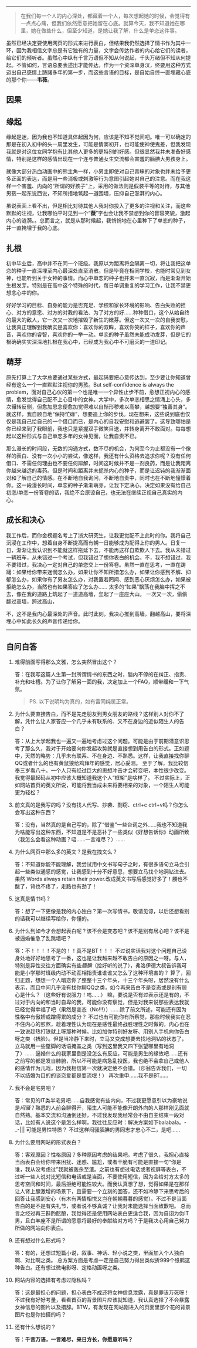 -----
>   在我们每一个人的内心深处，都藏着一个人，每次想起她的时候，会觉得有一点点心痛，但我们依然愿意把她留在心底。就算今天，我不知道她在哪里，她在做些什么，但至少知道，是她让我了解，什么是单恋这件事。

虽然已经决定要使用网页的形式来进行表白，但结果我仍然选择了情书作为其中一环，因为我相信文字总是有它独有的力量，文字会传达作者的内心给它们的读者，给它们的倾听者。虽然心中纵有千言万语但不知从何说起，千头万绪但不知从何提起。不管如何，言语总要表述出才能传达，作为一个资深单身汉，终要用这种方式迈出自己感情上踌躇多年的第一步，而这些言语的目标，是自始自终一直埋藏心底的那个你——**韦薇**。

因果
------

缘起
------
缘起是迷，因为我也不知道具体起因为何，应该是不知不觉间吧。唯一可以确定的那是在初入初中的头一周里发生，可能是情窦初开，也可能使神使鬼差，但我发现我就是对这位女同学抱有比其他人更多的更特别的好感。但很显然我并未准备好感情，特别是这样的感情出现在一个连与普通女生交流都会害羞的腼腆大男孩身上。

就像大部分热血动画中的熊主角一样，小男主即使对自己青睐的对象也并未给予更多正面的表达，而是用一些消极或刺激等行为意图引起她对自己的注意。而在我这样一个害羞、内向的“所谓的好孩子”上，采用的做法则是假装平等的对待，与其他男孩一起东说西说，不知所措地筑起一道围墙，压抑自己澎湃的内心。

虽说表面上看不出，但是相比对待其他人我对你投入了更多的注视和关注，而这些默默的注视，让我哪怕平时见到一个“**薇**”字也会让我不禁想到你的音容笑貌，激起内心的涟漪。。总而言之，就是从那时候起，我悄悄地在心里种下了单恋的种子，并一直掩埋于我的心底。

扎根
------
初中毕业后，高中并不在同一个班级。我原以为距离将会隔离一切，将让我把这单恋的种子一直深埋至内心最深处直至消散。但是毕竟在相同学校，也能时常见到女神，也能听到关于女神的事情。而心中单恋的种子也并未一直沉寂，而是渐渐开始生根发芽。特别是在高中这个特殊的时代，每日单调重复的学习工作，让我不禁更想念心中的你。

好好学习的目标、自身的能力是否充足、学校和家长环境的影响、告白失败的担心、对方的意愿、对方的对我的看法、为了对方的好……种种借口，这个从始自终的最大的敌人，它一次又一次地摧毁了新生的嫩芽。但这一次又一次的自我安慰，让我真正理解到我确实是喜欢你：喜欢你的双眸，喜欢你笑的样子，喜欢你的声音，喜欢你的睿智，喜欢你的一举一动。单恋的种子虽然未能成功发芽，但是它的根确确实实深深地扎根在我心中，已经成为我心中不可磨灭的一道印记。

萌芽
------
原先打算上了大学总要通过某些方式，最起码要把心意传达到，至少要让你知道曾经有这么一个一直默默注视你的男孩。But self-confidence is always the problem，面对自己心仪的第一个也是唯一一个异性止步不前，愈想正视内心的感情，愈发觉得自己配不上心目中的女神。大学中，多次单恋相思之情涌上心头，多次辗转反侧，但愈加思念便愈加觉得难以自惭形秽难以高攀，越想要“独善其身”。就这样，我自顾自地“保持忙碌”，想要追上你的步伐。现在想来，这些说到底也仅仅是我自己给自己的一个借口而已，是内心的自我安慰和逃避罢了。这导致哪怕是你已经来到了我眼前，我也只是紧握双手微笑目送，并转身离开不敢面对。每每想起以这种形式与自己单恋多年的女神见面，让我自责不已。

那么漫长的时间段，无数的沟通方式，数不尽的机会，为何至今为止都没有一个像样的表白、没有一次小小的尝试，像这样，我还有什么资格去追求你呢？没有任何借口、不需任何理由也不要任何辩解，时间这时候并不是一剂良药，而是让我距离你越来越远的毒药。但是时间和距离并未扼杀内心的种子，而是让迟钝的我渐渐面对和了解自己的情感。在不断地自我询问，不断地自责中，同时也在不断地憧憬着你。这一段漫长时间，单恋的种子渐渐萌芽，让我下定决心，决定如果没有给自己初恋/单恋一份答卷的话，我绝不会原谅自己，也无法在继续正视自己真实的内心。

成长和决心
------
我工作后，而你金榜题名考上了浙大研究生，让我更觉配不上此时的你。我将自己沉浸在工作中，想着自身不断提高而有朝一日能够成为配得上你的男人。日复一日，渐渐让我认识到不能就这样拖延下去，不能再这样自欺欺人下去。我从未错过一辆班车，从未错过一个考试，但我错过了想你表白的机会。不，我不想错过，我不要错过，我决心一定对自己的单恋交上一份答卷。虽然一直在思考，一直在踌躇：如果给你带来迷惘怎么办，如果让你不知所措怎么办，如果让你感到不解、抑郁怎么办，如果你有了男友怎么办，对我置若罔闻、感到恶心厌烦怎么办，如果被拒绝怎么办，当然也有如果答应了怎么办……
太多的“如果”飘荡在我脑中挥之不去，像在我的道路上筑起了一道道高墙，垒起了一座座大山。
一次又一次，偷偷翻过高墙，跨过高山，

不，这不是我内心最深处的声音。此时此刻，我决心推到高墙，翻越高山，要将深埋心中如此长久的声音传递给你。

------

自问自答
------
1. 难得前面写得那么文雅，怎么突然冒出这个？

    答：在我写这篇人生第一封所谓情书的东西之时，脑内不停的在纠正、指责、补充和吐槽。为了让你了解另一面的我，决定加上一个FAQ，顺带缓和一下气氛。

    >   PS. 以下说明均为真的，如有雷同纯属正常。

2. 为什么要直接告白，而不是先走朋友到男女朋友的路线？这样别人对你不了解，凭什么让人家答应一个几乎未有联系的、又不在身边的近似陌生人的告白？
    
    答：从上大学起我也一遍又一遍地考虑过这个问题。可能是由于前期潜意识思考了那么久，我对于开始要向你发起攻势就是直接想到用告白的形式。正如题中，天然的略势：几乎未有联系、不在身边、不熟悉。这样，让我直接找你聊QQ或者什么的也有黄鼠狼给鸡拜年的感觉，居心妥测。
    至于了解，我比较信奉三岁看八十。一个人只有经过巨大的思想冲击才会转变吧，本性很少改变。我觉得最起码从初中应该大概知道我这个人“框架”是啥样了。
    不过实际上，正如网站首页的英文所说，可能将我当成未来将要相亲的对象，一个陌生人可能更为轻松？

3. 前文真的是我写的吗？没有找人代写、抄袭、剽窃、ctrl+c ctrl+v吗？你怎么会写出这种东西？

    答：没有，当然真的是自己写的，除了“借鉴”一些台词之外……我也不知道我为啥能写出这种东西，不知道是不是恶补了一些类似《好想告诉你》动画所致（我怎么会看这种动画？唔……一言难尽？）……

4. 为什么网页中那么多的英文？是我在拽文么？

    答：不知道你能不能理解，我尝试用中文书写句子之时，有很多语句立马会引起一些类似通感的感觉，让我感到十分不好意思，想要立马找个地洞钻进去。
    果然 Words always retain their power.改成英文书写后感觉好多了！腰也不酸了，背也不疼了，走路也有劲了！

5. 这真是情书吗？

    答：想了一下更像是我的内心独白？第一次写情书，敬请见谅，以后还想看别的话我可以继续写给你，你懂的。

6. 为什么到如今才会想起表白呢？该不会是变态吧？该不是别有居心吧？该不是被逼婚催急了乱跳墙吧？

    答：不！！！！不是的！！真不是BT！！！
    不过说实话我对这个问题自己设身处地好好地思考了一番，这也是让我越来越不敢告白的原因之一呀。与人，特别是异性交往方面确实有些*腼腆*（捡好听的说了），弗洛伊德大叔告诉我可能是小学那时班级内动不动互相指责谁谁谁又怎么了这种环境害的？
    算了，回归正题，想想一个人暗恋你了整整十三个年头，十三个年头呀，居然没有什么表示，而且中间几乎没有找你聊QQ之类，如今再来告白不是变态或是别有居心是什么？（这些好有说服力！呜……）
    嘛，要说是否有过表示还是有的，不过对于内向的和当时自卑的我，可能你没有察觉，但是对我来说那些表达我就已经觉得幸福了吧（果然是变态（No!!!））……除了前文所述，可能还有因为性格中有傲娇或蹭得累的成分？
    不过也有可能你有所察觉，那些时候我实在忍不住内心的煎熬，趁着理性认为现在是感性最终战胜理性之时做的，内心也在一致说趁热打铁就上呀那种时候。比如加你特别好友呀、用别人手机向你告白呀之类（捂脸）。但是当冷静下来时，立马又变成想要去找地洞钻的状态了，立马就用一些蹩脚的话语掩盖之类（写到这里我又四下张望哪里有地洞了）……
    逼婚什么的我家里倒是没怎么有反应，可能是男生的缘故吧……还有之前写的都是发自肺腑，所以不可能是病急乱投医，我也绝不会拿自己或他人的感情作为儿戏，因为我相信第一次就决定绝不会错。（莎翁告诉我们，一切不以结婚为目的的谈恋爱都是耍流氓！）
    再次重申……我不是BT……

6. 我不会是宅男吧？

    答：常见的IT类半宅男吧……自我感觉有些内向，不过我更愿意引以为豪地说是*闷骚*？熟悉的人前会聊得开，陌生人可能不能像开朗外向的人那样刚见面就自然熟。基本交流和沟通倒还好，不过我发现我经常会不由自主结束一段对话，比如有人说这个是怎么样啊，我往往反应时：解决方案如下balabala。\-_-||| 可能是男性特质？
    不过这样闷骚腼腆的男同志才忠心不二，是吧……

7. 为什么要用网站的形式表白？

    答：客观原因？性格原因？多种原因考虑的结果吧。考虑了很久，我担心直接当面表白会给你带来困扰、迷惑、尴尬，或者干脆有可能是直接一句“你是谁，我从没考虑过”我就被轰杀至渣。之前也有想过电话或者视屏等表白，不过听一些人说对比短信和电话或是当面，不要使用短信，因为会给对方太多的思考空间和时间，最后拒绝可能性较大。而我认真想了想，觉得如果是在那样让人肾上腺激增的场景下，且需要一个立刻的回答，还不如冷静下来思考后的回答让我感到安心（有木有两情相悦又岂在朝朝暮暮的感觉）。不过不是当面告白的是不是有失礼节，或者说不够真诚？让我对未能选择当面致歉吧。
    总而言之经过再三斟酌酝酿，我觉得还是使用网站表白更适合我，因为自诩为伪IT男，且白羊座不是所谓的愿意将最好的奉献给对方吗？于是我决心用自己努力所做的网站向你表白。

8. 还有想过什么形式吗？
    
    答：有的，还想过短篇小说，叙事、神话、轻小说之类，里面加入个人独白啊、对比啊之类。
    总方案方面是考虑一定是自己努力得出类似折999个纸鹤这种告白。还有想过微电影呀、定格动画呀之类。

10. 网站内容的选择有考虑过隐私吗？

    答：这是最担心的问题，担心表白不成还将女神信息泄露，真是罪该万死呀！不过我有好好考量，看看首页的背景图片应该就知道，我认真选择了不会暴露女神信息的图片以及措辞。BTW，有发现在网站刚进入的页面里那个花的背景图片也是你拍摄的吗？

11. 还有什么想说的？
    
    答：**千言万语，一言难尽，来日方长，你愿意听吗？**